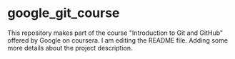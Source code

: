 # google_git_course
This repository makes part of the course "Introduction to Git and GitHub" offered by Google on coursera. 
I am editing the README file. Adding some more details about the project description.
